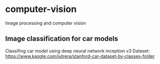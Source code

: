 # computer-vision
Image processing and computer vision 
## Image classification for car models
Classifing car model using deep neural network inception v3 
Dataset: https://www.kaggle.com/jutrera/stanford-car-dataset-by-classes-folder
